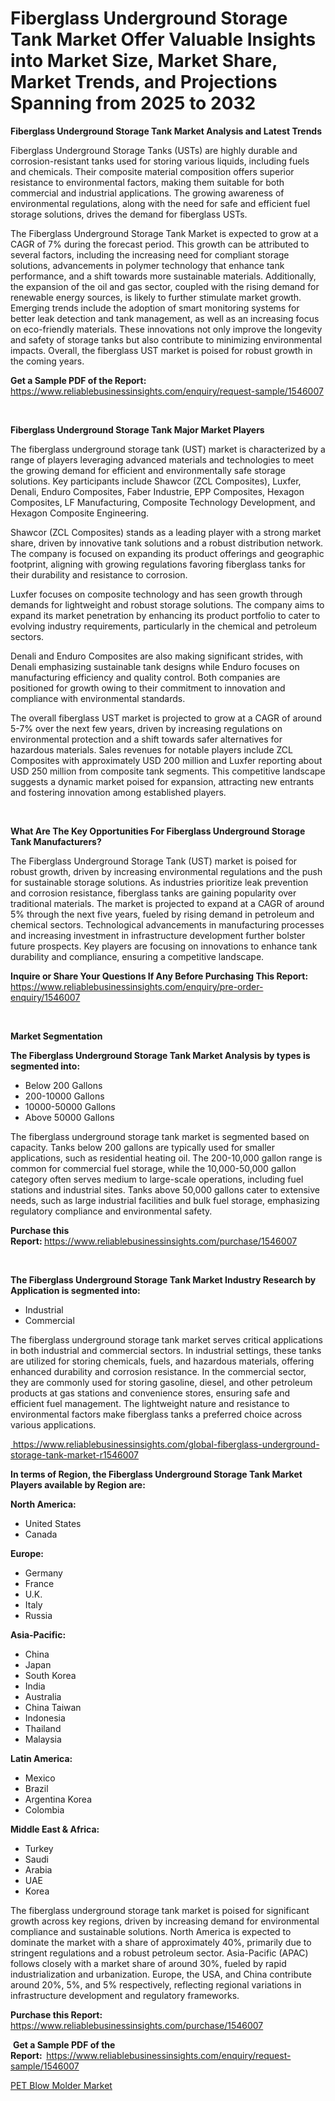 <p><h1>Fiberglass Underground Storage Tank Market Offer Valuable Insights into Market Size, Market Share, Market Trends, and Projections Spanning from 2025 to 2032</h1></p><p><strong>Fiberglass Underground Storage Tank Market Analysis and Latest Trends</strong></p>
<p><p>Fiberglass Underground Storage Tanks (USTs) are highly durable and corrosion-resistant tanks used for storing various liquids, including fuels and chemicals. Their composite material composition offers superior resistance to environmental factors, making them suitable for both commercial and industrial applications. The growing awareness of environmental regulations, along with the need for safe and efficient fuel storage solutions, drives the demand for fiberglass USTs.</p><p>The Fiberglass Underground Storage Tank Market is expected to grow at a CAGR of 7% during the forecast period. This growth can be attributed to several factors, including the increasing need for compliant storage solutions, advancements in polymer technology that enhance tank performance, and a shift towards more sustainable materials. Additionally, the expansion of the oil and gas sector, coupled with the rising demand for renewable energy sources, is likely to further stimulate market growth. Emerging trends include the adoption of smart monitoring systems for better leak detection and tank management, as well as an increasing focus on eco-friendly materials. These innovations not only improve the longevity and safety of storage tanks but also contribute to minimizing environmental impacts. Overall, the fiberglass UST market is poised for robust growth in the coming years.</p></p>
<p><strong>Get a Sample PDF of the Report:&nbsp;</strong> <a href="https://www.reliablebusinessinsights.com/enquiry/request-sample/1546007?utm_campaign=2125&utm_medium=2&utm_source=Github&utm_content=ia&utm_term=17022025&utm_id=fiberglass-underground-storage-tank">https://www.reliablebusinessinsights.com/enquiry/request-sample/1546007</a></p>
<p>&nbsp;</p>
<p><strong>Fiberglass Underground Storage Tank Major Market Players</strong></p>
<p><p>The fiberglass underground storage tank (UST) market is characterized by a range of players leveraging advanced materials and technologies to meet the growing demand for efficient and environmentally safe storage solutions. Key participants include Shawcor (ZCL Composites), Luxfer, Denali, Enduro Composites, Faber Industrie, EPP Composites, Hexagon Composites, LF Manufacturing, Composite Technology Development, and Hexagon Composite Engineering.</p><p>Shawcor (ZCL Composites) stands as a leading player with a strong market share, driven by innovative tank solutions and a robust distribution network. The company is focused on expanding its product offerings and geographic footprint, aligning with growing regulations favoring fiberglass tanks for their durability and resistance to corrosion.</p><p>Luxfer focuses on composite technology and has seen growth through demands for lightweight and robust storage solutions. The company aims to expand its market penetration by enhancing its product portfolio to cater to evolving industry requirements, particularly in the chemical and petroleum sectors.</p><p>Denali and Enduro Composites are also making significant strides, with Denali emphasizing sustainable tank designs while Enduro focuses on manufacturing efficiency and quality control. Both companies are positioned for growth owing to their commitment to innovation and compliance with environmental standards.</p><p>The overall fiberglass UST market is projected to grow at a CAGR of around 5-7% over the next few years, driven by increasing regulations on environmental protection and a shift towards safer alternatives for hazardous materials. Sales revenues for notable players include ZCL Composites with approximately USD 200 million and Luxfer reporting about USD 250 million from composite tank segments. This competitive landscape suggests a dynamic market poised for expansion, attracting new entrants and fostering innovation among established players.</p></p>
<p>&nbsp;</p>
<p><strong>What Are The Key Opportunities For Fiberglass Underground Storage Tank Manufacturers?</strong></p>
<p><p>The Fiberglass Underground Storage Tank (UST) market is poised for robust growth, driven by increasing environmental regulations and the push for sustainable storage solutions. As industries prioritize leak prevention and corrosion resistance, fiberglass tanks are gaining popularity over traditional materials. The market is projected to expand at a CAGR of around 5% through the next five years, fueled by rising demand in petroleum and chemical sectors. Technological advancements in manufacturing processes and increasing investment in infrastructure development further bolster future prospects. Key players are focusing on innovations to enhance tank durability and compliance, ensuring a competitive landscape.</p></p>
<p><strong>Inquire or Share Your Questions If Any Before Purchasing This Report:</strong> <a href="https://www.reliablebusinessinsights.com/enquiry/pre-order-enquiry/1546007?utm_campaign=2125&utm_medium=2&utm_source=Github&utm_content=ia&utm_term=17022025&utm_id=fiberglass-underground-storage-tank">https://www.reliablebusinessinsights.com/enquiry/pre-order-enquiry/1546007</a></p>
<p>&nbsp;</p>
<p><strong>Market Segmentation</strong></p>
<p><strong>The Fiberglass Underground Storage Tank Market Analysis by types is segmented into:</strong></p>
<p><ul><li>Below 200 Gallons</li><li>200-10000 Gallons</li><li>10000-50000 Gallons</li><li>Above 50000 Gallons</li></ul></p>
<p><p>The fiberglass underground storage tank market is segmented based on capacity. Tanks below 200 gallons are typically used for smaller applications, such as residential heating oil. The 200-10,000 gallon range is common for commercial fuel storage, while the 10,000-50,000 gallon category often serves medium to large-scale operations, including fuel stations and industrial sites. Tanks above 50,000 gallons cater to extensive needs, such as large industrial facilities and bulk fuel storage, emphasizing regulatory compliance and environmental safety.</p></p>
<p><strong>Purchase this Report:&nbsp;</strong><a href="https://www.reliablebusinessinsights.com/purchase/1546007?utm_campaign=2125&utm_medium=2&utm_source=Github&utm_content=ia&utm_term=17022025&utm_id=fiberglass-underground-storage-tank">https://www.reliablebusinessinsights.com/purchase/1546007</a></p>
<p>&nbsp;</p>
<p><strong>The Fiberglass Underground Storage Tank Market Industry Research by Application is segmented into:</strong></p>
<p><ul><li>Industrial</li><li>Commercial</li></ul></p>
<p><p>The fiberglass underground storage tank market serves critical applications in both industrial and commercial sectors. In industrial settings, these tanks are utilized for storing chemicals, fuels, and hazardous materials, offering enhanced durability and corrosion resistance. In the commercial sector, they are commonly used for storing gasoline, diesel, and other petroleum products at gas stations and convenience stores, ensuring safe and efficient fuel management. The lightweight nature and resistance to environmental factors make fiberglass tanks a preferred choice across various applications.</p></p>
<p><a href="https://www.reliablebusinessinsights.com/global-fiberglass-underground-storage-tank-market-r1546007?utm_campaign=2125&utm_medium=2&utm_source=Github&utm_content=ia&utm_term=17022025&utm_id=fiberglass-underground-storage-tank">&nbsp;https://www.reliablebusinessinsights.com/global-fiberglass-underground-storage-tank-market-r1546007</a></p>
<p><strong>In terms of Region, the Fiberglass Underground Storage Tank Market Players available by Region are:</strong></p>
<p>
    <p> <strong> North America: </strong>
        <ul>
            <li>United States</li>
            <li>Canada</li>
        </ul>
        </p> 
    <p> <strong> Europe: </strong>
        <ul>
            <li>Germany</li>
            <li>France</li>
            <li>U.K.</li>
            <li>Italy</li>
            <li>Russia</li>
        </ul>
        </p> 
    <p> <strong> Asia-Pacific: </strong>
        <ul>
            <li>China</li>
            <li>Japan</li>
            <li>South Korea</li>
            <li>India</li>
            <li>Australia</li>
            <li>China Taiwan</li>
            <li>Indonesia</li>
            <li>Thailand</li>
            <li>Malaysia</li>
        </ul>
        </p> 
    <p> <strong> Latin America: </strong>
        <ul>
            <li>Mexico</li>
            <li>Brazil</li>
            <li>Argentina Korea</li>
            <li>Colombia</li>
        </ul>
        </p> 
    <p> <strong> Middle East & Africa: </strong>
        <ul>
            <li>Turkey</li>
            <li>Saudi</li>
            <li>Arabia</li>
            <li>UAE</li>
            <li>Korea</li>
        </ul>
    </p>
    </p>
<p><p>The fiberglass underground storage tank market is poised for significant growth across key regions, driven by increasing demand for environmental compliance and sustainable solutions. North America is expected to dominate the market with a share of approximately 40%, primarily due to stringent regulations and a robust petroleum sector. Asia-Pacific (APAC) follows closely with a market share of around 30%, fueled by rapid industrialization and urbanization. Europe, the USA, and China contribute around 20%, 5%, and 5% respectively, reflecting regional variations in infrastructure development and regulatory frameworks.</p></p>
<p><strong>Purchase this Report: </strong><a href="https://www.reliablebusinessinsights.com/purchase/1546007?utm_campaign=2125&utm_medium=2&utm_source=Github&utm_content=ia&utm_term=17022025&utm_id=fiberglass-underground-storage-tank">https://www.reliablebusinessinsights.com/purchase/1546007</a></p>
<p>&nbsp;<strong>Get a Sample PDF of the Report:&nbsp;&nbsp;</strong><a href="https://www.reliablebusinessinsights.com/enquiry/request-sample/1546007?utm_campaign=2125&utm_medium=2&utm_source=Github&utm_content=ia&utm_term=17022025&utm_id=fiberglass-underground-storage-tank">https://www.reliablebusinessinsights.com/enquiry/request-sample/1546007</a></p>
<p><strong></strong></p>
<p><p><a href="https://github.com/JubayerMia832/Market-Research-Report-List-1/blob/main/pet-blow-molder-market.md?utm_campaign=2125&utm_medium=2&utm_source=Github&utm_content=ia&utm_term=17022025&utm_id=fiberglass-underground-storage-tank">PET Blow Molder Market</a></p></p>